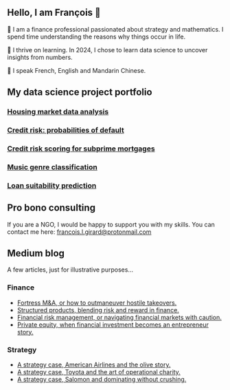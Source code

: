 ## Hello, I am François 👋
🔭 I am a finance professional passionated about strategy and mathematics. I spend time understanding the reasons why things occur in life.

🌱 I thrive on learning. In 2024, I chose to learn data science to uncover insights from numbers.

💬 I speak French, English and Mandarin Chinese.

## My data science project portfolio
### [Housing market data analysis](https://github.com/francoisgirard51/housing_market_data_analysis_in_R)
### [Credit risk: probabilities of default](https://github.com/francoisgirard51/credit_risk_prob_default)
### [Credit risk scoring for subprime mortgages](https://github.com/francoisgirard51/credit_risk_subprime_mortgages)
### [Music genre classification](https://github.com/francoisgirard51/music-genre_classification_with_pca)
### [Loan suitability prediction](https://github.com/francoisgirard51/loan_suitability_prediction)


## Pro bono consulting
If you are a NGO, I would be happy to support you with my skills. You can contact me here: francois.l.girard@protonmail.com


## Medium blog
A few articles, just for illustrative purposes...

### Finance
- [Fortress M&A, or how to outmaneuver hostile takeovers.](https://medium.com/the-financial-bibliotheca/fortress-m-a-or-how-to-outmaneuver-hostile-takeovers-c28c13a8297a)
- [Structured products, blending risk and reward in finance.](https://medium.com/the-financial-bibliotheca/structured-products-blending-risk-and-reward-in-finance-0a4bd7cae66c)
- [Financial risk management, or navigating financial markets with caution.](https://medium.com/the-financial-bibliotheca/financial-risk-management-or-navigating-financial-markets-with-caution-fdb35837ed95)
- [Private equity, when financial investment becomes an entrepreneur story.](https://medium.com/the-financial-bibliotheca/private-equity-when-financial-investment-becomes-an-entrepreneur-story-f2a104d622c3)

### Strategy
- [A strategy case, American Airlines and the olive story.](https://medium.com/strategy-and-tactics/a-strategy-case-american-airline-and-the-olive-story-82fcae3ab868?sk=9362883b59b3106aa85031a22c953bfc)
- [A strategy case, Toyota and the art of operational charity.](https://medium.com/strategy-and-tactics/a-strategy-case-toyota-and-the-art-of-operational-charity-f0d20b2f127b?sk=0eac35e3619dffd0ff90d72ac744613d)
- [A strategy case, Salomon and dominating without crushing.](https://medium.com/strategy-and-tactics/a-strategy-case-salomon-and-dominating-without-crushing-135283accf9b)
